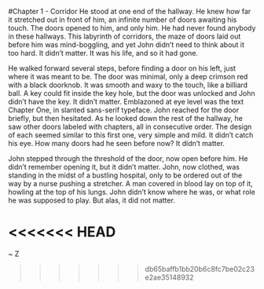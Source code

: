 #Chapter 1 - Corridor
He stood at one end of the hallway. He knew how far it stretched out in front of him, an infinite number of doors awaiting his touch. The doors opened to him, and only him. He had never found anybody in these hallways. This labyrinth of corridors, the maze of doors laid out before him was mind-boggling, and yet John didn’t need to think about it too hard. It didn’t matter. It was his life, and so it had gone.

He walked forward several steps, before finding a door on his left, just where it was meant to be. The door was minimal, only a deep crimson red with a black doorknob. It was smooth and waxy to the touch, like a billiard ball. A key could fit inside the key hole, but the door was unlocked and John didn’t have the key. It didn’t matter. Emblazoned at eye level was the text Chapter One, in slanted sans-serif typeface. John reached for the door briefly, but then hesitated. As he looked down the rest of the hallway, he saw other doors labeled with chapters, all in consecutive order. The design of each seemed similar to this first one, very simple and mild. It didn’t catch his eye. How many doors had he seen before now? It didn’t matter.

John stepped through the threshold of the door, now open before him. He didn’t remember opening it, but it didn’t matter. John, now clothed, was standing in the midst of a bustling hospital, only to be ordered out of the way by a nurse pushing a stretcher. A man covered in blood lay on top of it, howling at the top of his lungs. John didn’t know where he was, or what role he was supposed to play. But alas, it did not matter.

<<<<<<< HEAD
=======
~ Z
>>>>>>> db65baffb1bb20b6c8fc7be02c23e2ae35148932
